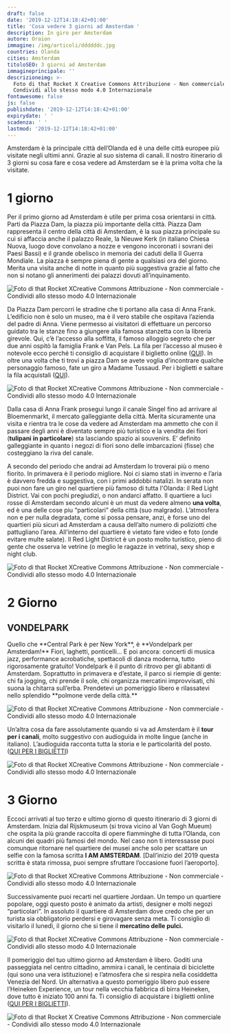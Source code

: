 ```yaml
---
draft: false
date: '2019-12-12T14:18:42+01:00'
title: 'Cosa vedere 3 giorni ad Amsterdam '
description: In giro per Amsterdam
autore: Oraion
immagine: /img/articoli/ddddddc.jpg
countries: Olanda
cities: Amsterdam
titoloSEO: 3 giorni ad Amsterdam
immagineprincipale: ''
descrizioneimg: >-
  Foto di that Rocket X Creative Commons Attribuzione - Non commerciale -
  Condividi allo stesso modo 4.0 Internazionale
fontawesome: false
js: false
publishdate: '2019-12-12T14:18:42+01:00'
expirydate: ' '
scadenza: ' '
lastmod: '2019-12-12T14:18:42+01:00'
---
```

Amsterdam è la principale città dell’Olanda ed è una delle città europee più visitate negli ultimi anni. Grazie al suo sistema di canali.
Il nostro itinerario di 3 giorni su cosa fare e cosa vedere ad Amsterdam se è la prima volta che la visitate.

<h1>1 giorno</h1>
Per il primo giorno ad Amsterdam è utile per prima cosa orientarsi in città. Parti da Piazza Dam, la piazza più importante della città. Piazza Dam rappresenta il centro della città di Amsterdam, è la sua piazza principale su cui si affaccia anche il palazzo Reale, la Nieuwe Kerk (in italiano Chiesa Nuova, luogo dove convolano a nozze e vengono incoronati i sovrani dei Paesi Bassi) e il grande obelisco in memoria dei caduti della II Guerra Mondiale. La piazza è sempre piena di gente a qualsiasi ora del giorno. Merita una visita anche di notte in quanto più suggestiva grazie al fatto che non si notano gli annerimenti dei palazzi dovuti all’inquinamento.

![<smol>Foto di that Rocket X<a rel="license" href="http://creativecommons.org/licenses/by-nc-sa/4.0/">Creative Commons Attribuzione - Non commerciale - Condividi allo stesso modo 4.0 Internazionale</a> </smol>](/img/articoli/img_8904.png)

Da Piazza Dam percorri le stradine che ti portano alla casa di Anna Frank.  L’edificio non è solo un museo, ma è il vero stabile che ospitava l’azienda del padre di Anna. Viene permesso ai visitatori di effettuare un percorso guidato tra le stanze fino a giungere alla famosa stanzetta con la libreria girevole. Qui, c’è l’accesso alla soffitta, il famoso alloggio segreto che per due anni ospitò la famiglia Frank e Van Pels. La fila per l’accesso al museo è notevole ecco perché ti consiglio di acquistare il biglietto online ([QUI](https://www.getyourguide.it/amsterdam-l36/-t250362/)).  In oltre una volta che ti trovi a piazza Dam se avete voglia d’incontrare qualche personaggio famoso, fate un giro a Madame Tussaud. Per i biglietti e saltare la fila acquistali ([QUI](https://www.getyourguide.it/amsterdam-l36/amsterdam-ingresso-prioritario-per-il-madame-tussauds-t36506/)).

![<smol>Foto di that Rocket X<a rel="license" href="http://creativecommons.org/licenses/by-nc-sa/4.0/">Creative Commons Attribuzione - Non commerciale - Condividi allo stesso modo 4.0 Internazionale</a> </smol>](/img/articoli/ddddd.jpg)

Dalla casa di Anna Frank prosegui lungo il canale Singel fino ad arrivare al Bloemenmarkt, il mercato galleggiante della città. Merita sicuramente una visita e rientra tra le cose da vedere ad Amsterdam ma ammetto che con il passare degli anni è diventato sempre più turistico e la vendita dei fiori (**tulipani in particolare**) sta lasciando spazio ai souvenirs. E’ definito galleggiante in quanto i negozi di fiori sono delle imbarcazioni (fisse) che costeggiano la riva del canale.

A secondo del periodo che andrai ad Amsterdam lo troverai più o meno fiorito. In primavera è il periodo migliore. Noi ci siamo stati in inverno e l’aria è davvero fredda e suggestiva, con i primi addobbi natalizi. In serata non puoi non fare un giro nel quartiere più famoso di tutta l'Olanda: il Red Light District. Vai con pochi pregiudizi, o non andarci affatto. Il quartiere a luci rosse di Amsterdam secondo alcuni è un must da vedere almeno **una volta**, ed è una delle cose piu “particolari” della città (suo malgrado). L’atmosfera non e per nulla degradata, come si possa pensare, anzi, è forse uno dei quartieri più sicuri ad Amsterdam a causa dell’alto numero di poliziotti che pattugliano l’area. All’interno del quartiere è vietato fare video e foto (onde evitare multe salate). Il Red Light District è un posto molto turistico, pieno di gente che osserva le vetrine (o meglio le ragazze in vetrina), sexy shop e night club.

![<smol>Foto di that Rocket X<a rel="license" href="http://creativecommons.org/licenses/by-nc-sa/4.0/">Creative Commons Attribuzione - Non commerciale - Condividi allo stesso modo 4.0 Internazionale</a> </smol>](/img/articoli/red-light-district_2-1.jpg)

<h1>2 Giorno</h1>

<h2>VONDELPARK</h2>
Quello che **Central Park è per New York**, è **Vondelpark per Amsterdam!** Fiori, laghetti, ponticelli… E poi ancora: concerti di musica jazz, performance acrobatiche, spettacoli di danza moderna, tutto rigorosamente gratuito! Vondelpark è il punto di ritrovo per gli abitanti di Amsterdam. Soprattutto in primavera e d’estate, il parco si riempie di gente: chi fa jogging, chi prende il sole, chi organizza mercatini improvvisati, chi suona la chitarra sull’erba. Prendetevi un pomeriggio libero e rilassatevi nello splendido **polmone verde della città.**

![<smol>Foto di that Rocket X<a rel="license" href="http://creativecommons.org/licenses/by-nc-sa/4.0/">Creative Commons Attribuzione - Non commerciale - Condividi allo stesso modo 4.0 Internazionale</a> </smol>](/img/articoli/vondelpark_2-1.jpg)

Un’altra cosa da fare assolutamente quando si va ad Amsterdam è il **tour per i canali**, molto suggestivo con audioguida in molte lingue (anche in italiano). L’audioguida racconta tutta la storia e le particolarità del posto.([QUI PER I BIGLIETTI](https://www.getyourguide.it/amsterdam-l36/amsterdam-crociera-nei-canali-di-1-ora-con-audioguida-t56671/)) 

![<smol>Foto di that Rocket X<a rel="license" href="http://creativecommons.org/licenses/by-nc-sa/4.0/">Creative Commons Attribuzione - Non commerciale - Condividi allo stesso modo 4.0 Internazionale</a> </smol>](/img/articoli/eeedd.jpg)

<h1>3 Giorno</h1>

Eccoci arrivati al tuo terzo e ultimo giorno di questo itinerario di 3 giorni di Amsterdam. Inizia dal Rijskmuseum (si trova vicino al Van Gogh Mueum) che ospita la più grande raccolta di opere fiamminghe di tutta l’Olanda, con alcuni dei quadri più famosi del mondo. Nel caso non ti interessasse puoi comunque ritornare nel quartiere dei musei anche solo per scattare un selfie con la famosa scritta **I AM AMSTERDAM**. \[Dall’inizio del 2019 questa scritta è stata rimossa, puoi sempre sfruttare l’occasione fuori l’aeroporto].

![<smol>Foto di that Rocket X<a rel="license" href="http://creativecommons.org/licenses/by-nc-sa/4.0/">Creative Commons Attribuzione - Non commerciale - Condividi allo stesso modo 4.0 Internazionale</a> </smol>](/img/articoli/dddd.jpg)

Successivamente puoi recarti nel quartiere Jordaan. Un tempo un quartiere popolare, oggi questo posto è animato da artisti, designer e molti negozi “particolari”. In assoluto il quartiere di Amsterdam dove credo che per un turista sia obbligatorio perdersi e girovagare senza meta. Ti consiglio di visitarlo il lunedì, il giorno che si tiene il **mercatino delle pulci.**

![<smol>Foto di that Rocket X<a rel="license" href="http://creativecommons.org/licenses/by-nc-sa/4.0/">Creative Commons Attribuzione - Non commerciale - Condividi allo stesso modo 4.0 Internazionale</a> </smol>](/img/articoli/gggg.jpg)

Il pomeriggio del tuo ultimo giorno ad Amsterdam è libero. Goditi una passeggiata nel centro cittadino, ammira i canali, le centinaia di biciclette (qui sono una vera istituzione) e l’atmosfera che si respira nella cosiddetta Venezia del Nord. Un alternativa a questo pomeriggio libero può essere l’Heineken Experience, un tour nella vecchia fabbrica di birra Heineken, dove tutto è iniziato 100 anni fa. Ti consiglio di acquistare i biglietti online ([QUI PER I BIGLIETTI](https://www.getyourguide.it/amsterdam-l36/amsterdam-biglietto-per-l-heineken-experience-t205012/)).

![<smol>Foto di that Rocket X  <a rel="license" href="http://creativecommons.org/licenses/by-nc-sa/4.0/">Creative Commons Attribuzione - Non commerciale - Condividi allo stesso modo 4.0 Internazionale</a> </smol>](/img/articoli/hhhh.jpg)
